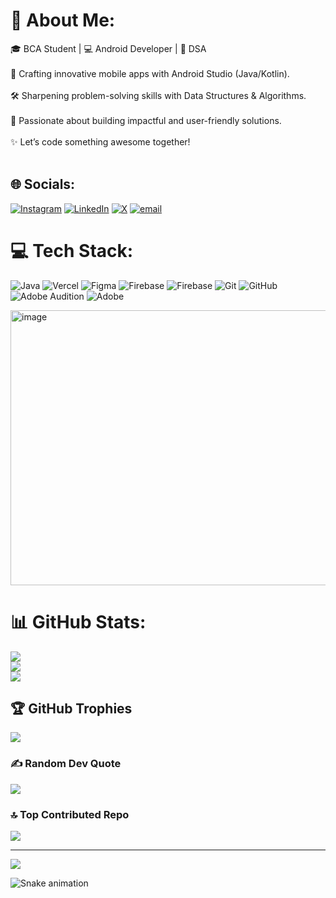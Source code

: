 # 💫 About Me:
🎓 BCA Student | 💻 Android Developer | 🧠 DSA<br><br>
🚀 Crafting innovative mobile apps with Android Studio (Java/Kotlin).<br><br>
🛠️ Sharpening problem-solving skills with Data Structures & Algorithms.<br><br>
🌟 Passionate about building impactful and user-friendly solutions.<br><br>
✨ Let’s code something awesome together!<br><br>


## 🌐 Socials:
[![Instagram](https://img.shields.io/badge/Instagram-%23E4405F.svg?logo=Instagram&logoColor=white)](https://instagram.com/https://instagram.com/shetty_harshith33) [![LinkedIn](https://img.shields.io/badge/LinkedIn-%230077B5.svg?logo=linkedin&logoColor=white)](https://linkedin.com/in/https://linkedin.com/in/harshith-shetty033) [![X](https://img.shields.io/badge/X-black.svg?logo=X&logoColor=white)](https://x.com/https://x.com/ShettyHarshi33) [![email](https://img.shields.io/badge/Email-D14836?logo=gmail&logoColor=white)](mailto:harshithshetty033@gmail.com) 

# 💻 Tech Stack:
![Java](https://img.shields.io/badge/java-%23ED8B00.svg?style=for-the-badge&logo=openjdk&logoColor=white) ![Vercel](https://img.shields.io/badge/vercel-%23000000.svg?style=for-the-badge&logo=vercel&logoColor=white) ![Figma](https://img.shields.io/badge/figma-%23F24E1E.svg?style=for-the-badge&logo=figma&logoColor=white) ![Firebase](https://img.shields.io/badge/firebase-%23039BE5.svg?style=for-the-badge&logo=firebase) ![Firebase](https://img.shields.io/badge/firebase-a08021?style=for-the-badge&logo=firebase&logoColor=ffcd34) ![Git](https://img.shields.io/badge/git-%23F05033.svg?style=for-the-badge&logo=git&logoColor=white) ![GitHub](https://img.shields.io/badge/github-%23121011.svg?style=for-the-badge&logo=github&logoColor=white) ![Adobe Audition](https://img.shields.io/badge/Adobe%20Audition-9999FF.svg?style=for-the-badge&logo=Adobe%20Audition&logoColor=white) ![Adobe](https://img.shields.io/badge/adobe-%23FF0000.svg?style=for-the-badge&logo=adobe&logoColor=white)

<img width="845" height="440" alt="image" src="https://github.com/user-attachments/assets/4962b2a4-6893-4f41-8679-da706bf8a698" />


# 📊 GitHub Stats:
![](https://github-readme-stats.vercel.app/api?username=shettyharshith33&theme=dark&hide_border=false&include_all_commits=true&count_private=true)<br/>
![](https://nirzak-streak-stats.vercel.app/?user=shettyharshith33&theme=dark&hide_border=false)<br/>
![](https://github-readme-stats.vercel.app/api/top-langs/?username=shettyharshith33&theme=dark&hide_border=false&include_all_commits=true&count_private=true&layout=compact)

## 🏆 GitHub Trophies
![](https://github-profile-trophy.vercel.app/?username=shettyharshith33&theme=radical&no-frame=false&no-bg=false&margin-w=4)

### ✍️ Random Dev Quote
![](https://quotes-github-readme.vercel.app/api?type=horizontal&theme=tokyonight)

### 🔝 Top Contributed Repo
![](https://github-contributor-stats.vercel.app/api?username=shettyharshith33&limit=5&theme=tokyonight&combine_all_yearly_contributions=true)

---
[![](https://visitcount.itsvg.in/api?id=shettyharshith33&icon=5&color=2)](https://visitcount.itsvg.in)


<img src="https://raw.githubusercontent.com/shettyharshith33/shettyharshith33/output/snake.svg" alt="Snake animation" />



